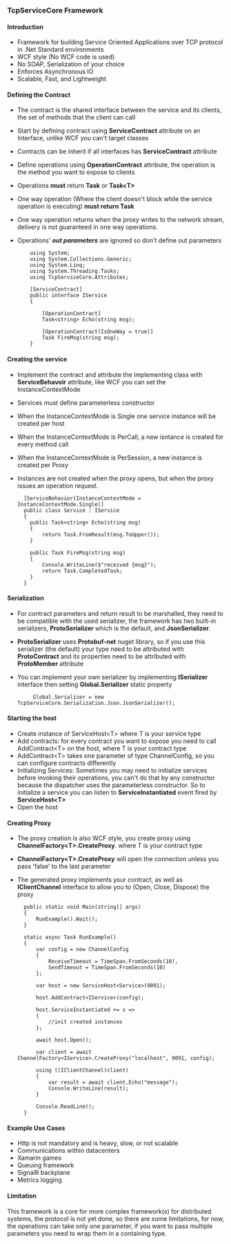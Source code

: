 ### TcpServiceCore Framework
#### Introduction
* Framework for building Service Oriented Applications over TCP protocol in .Net Standard environments
* WCF style (No WCF code is used)
* No SOAP, Serialization of your choice
* Enforces Asynchronous IO
* Scalable, Fast, and Lightweight

#### Defining the Contract
* The contract is the shared interface between the service and its clients, the set of methods that the client can call
* Start by defining contract using **ServiceContract** attribute on an Interface, unlike WCF you can't target classes
* Contracts can be inherit if all interfaces has **ServiceContract** attribute
* Define operations using **OperationContract** attribute, the operation is the method you want to expose to clients
* Operations **must** return **Task** or **Task&lt;T&gt;**
* One way operation (Where the client doesn't block while the service operation is executing) **must return Task**
* One way operation returns when the proxy writes to the network stream, delivery is not guaranteed in one way operations.
* Operations' ***out parameters*** are ignored so don't define out parameters

          using System;
          using System.Collections.Generic;
          using System.Linq;
          using System.Threading.Tasks;
          using TcpServiceCore.Attributes;

          [ServiceContract]
          public interface IService
          {

              [OperationContract]
              Task<string> Echo(string msg);

              [OperationContract(IsOneWay = true)]
              Task FireMsg(string msg);
          }

#### Creating the service

* Implement the contract and attribute the implementing class with **ServiceBehavoir** attribute, like WCF you can set the InstanceContextMode
* Services must define parameterless constructor
* When the InstanceContextMode is Single one service instance will be created per host
* When the InstanceContextMode is PerCall, a new isntance is created for every method call
* When the InstanceContextMode is PerSession, a new instance is created per Proxy
* Instances are not created when the proxy opens, but when the proxy issues an operation request.
    
        [ServiceBehavior(InstanceContextMode = InstanceContextMode.Single)]
        public class Service : IService
        {
          public Task<string> Echo(string msg)
          {
              return Task.FromResult(msg.ToUpper());
          }

          public Task FireMsg(string msg)
          {
              Console.WriteLine($"received {msg}");
              return Task.CompletedTask;
          }
        }

#### Serialization
* For contract parameters and return result to be marshalled, they need to be compatible with the used serializer, the framework has two built-in serializers, **ProtoSerializer** which is the default, and **JsonSerializer**.
* **ProtoSerializer** uses **Protobuf-net** nuget library, so if you use this serializer (the default) your type need to be attributed with **ProtoContract** and its properties need to be attributed with **ProtoMember** attribute
* You can implement your own serializer by implementing **ISerializer** interface then setting **Global.Serializer** static property

           Global.Serializer = new TcpServiceCore.Serialization.Json.JsonSerializer();

#### Starting the host
* Create instance of ServiceHost&lt;T&gt; where T is your service type
* Add contracts: for every contract you want to expose you need to call AddContract&lt;T&gt; on the host, where T is your contract type
* AddContract&lt;T&gt; takes one parameter of type ChannelConfig, so you can configure contracts differently
* Initializing Services: Sometimes you may need to initialize services before invoking their operations, you can't do that by any constructor because the dispatcher uses the parameterless constructor. So to initialize a service you can listen to **ServiceInstantiated** event fired by **ServiceHost&lt;T&gt;**
* Open the host

#### Creating Proxy
* The proxy creation is also WCF style, you create proxy using **ChannelFactory&lt;T&gt;.CreateProxy**. where T is your contract type
* **ChannelFactory&lt;T&gt;.CreateProxy** will open the connection unless you pass 'false' to the last parameter
* The generated proxy implements your contract, as well as **IClientChannel** interface to allow you to (Open, Close, Dispose) the proxy

        public static void Main(string[] args)
        {
            RunExample().Wait();
        }

        static async Task RunExample()
        {
            var config = new ChannelConfig
            {
                ReceiveTimeout = TimeSpan.FromSeconds(10),
                SendTimeout = TimeSpan.FromSeconds(10)
            };

            var host = new ServiceHost<Service>(9091);

            host.AddContract<IService>(config);

            host.ServiceInstantiated += s =>
            {
                //init created instances
            };

            await host.Open();

            var client = await ChannelFactory<IService>.CreateProxy("localhost", 9091, config);

            using ((IClientChannel)client)
            {
                var result = await client.Echo("message");
                Console.WriteLine(result);
            }
            
            Console.ReadLine();
        }

#### Example Use Cases
* Http is not mandatory and is heavy, slow, or not scalable
* Communications within datacenters
* Xamarin games
* Queuing framework
* SignalR backplane
* Metrics logging

#### Limitation
This framework is a core for more complex framework(s) for distributed systems, the protocol is not yet done, so there are some limitations, for now, the operations can take only one parameter, if you want to pass multiple parameters you need to wrap them in a containing type. 

